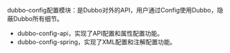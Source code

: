dubbo-config配置模块：是Dubbo对外的API，用户通过Config使用Dubbo，隐蔽Dubbo所有细节。

- dubbo-config-api，实现了API配置和属性配置功能。
- dubbo-config-spring，实现了XML配置和注解配置功能。

